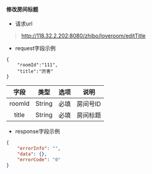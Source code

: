 #### 修改房间标题

* 请求url

> http://118.32.2.202:8080/zhibo/loveroom/editTitle

* request字段示例

```
{
    "roomId":"111",
    "title":"厉害"
}
```

| 字段 | 类型 | 选项 | 说明 |
| :---: | :---: | :---: | :---: |
| roomId | String | 必填 | 房间号ID |
| title | String | 必填 | 房间标题 |

* response字段示例

```json
{
    "errorInfo": "",
    "data": {},
    "errorCode": "0"
}
```



